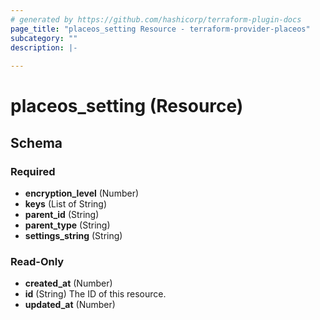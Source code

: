 ```yaml
---
# generated by https://github.com/hashicorp/terraform-plugin-docs
page_title: "placeos_setting Resource - terraform-provider-placeos"
subcategory: ""
description: |-
  
---
```


# placeos_setting (Resource)





<!-- schema generated by tfplugindocs -->
## Schema

### Required

- **encryption_level** (Number)
- **keys** (List of String)
- **parent_id** (String)
- **parent_type** (String)
- **settings_string** (String)

### Read-Only

- **created_at** (Number)
- **id** (String) The ID of this resource.
- **updated_at** (Number)


